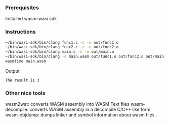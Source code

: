 ### Prerequisites

Installed wasm-wasi sdk

### Instructions

```sh
~/bin/wasi-sdk/bin/clang func1.c -c -o out/func1.o
~/bin/wasi-sdk/bin/clang func2.c -c -o out/func2.o
~/bin/wasi-sdk/bin/clang main.c -c -o out/main.o
~/bin/wasi-sdk/bin/clang -o main.wasm out/func1.o out/func2.o out/main.o
wasmtime main.wasm
```

Output
```
The result is 3
```

### Other nice tools

wasm2wat: converts WASM assembly into WASM Text files
wasm-decompile: converts WASM assembly in a decompile C/C++ like form
wasm-objdump: dumps linker and symbol information about wasm files.
